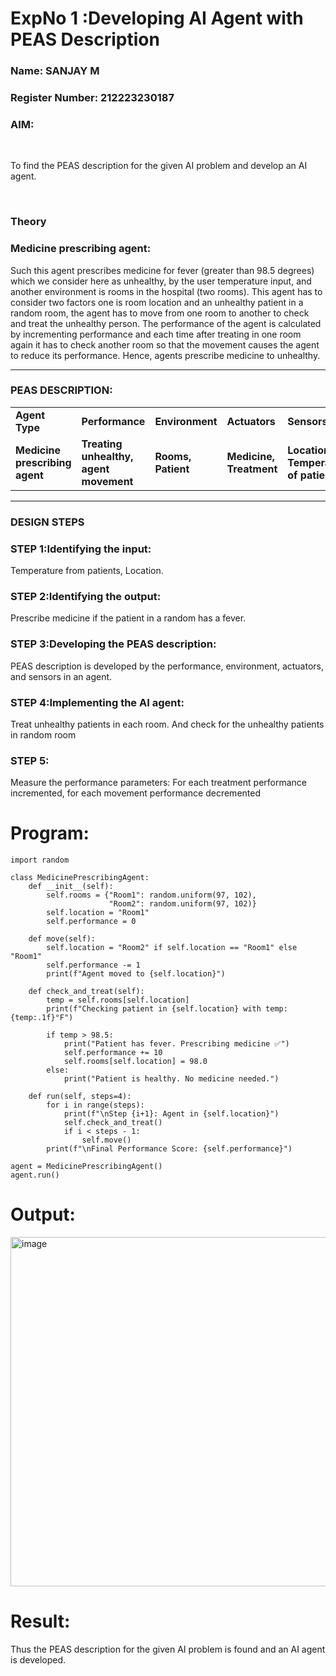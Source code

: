 <h1>ExpNo 1 :Developing AI Agent with PEAS Description</h1>
<h3>Name: SANJAY M</h3>
<h3>Register Number: 212223230187</h3>


<h3>AIM:</h3>
<br>
<p>To find the PEAS description for the given AI problem and develop an AI agent.</p>
<br>
<h3>Theory</h3>
<h3>Medicine prescribing agent:</h3>
<p>Such this agent prescribes medicine for fever (greater than 98.5 degrees) which we consider here as unhealthy, by the user temperature input, and another environment is rooms in the hospital (two rooms). This agent has to consider two factors one is room location and an unhealthy patient in a random room, the agent has to move from one room to another to check and treat the unhealthy person. The performance of the agent is calculated by incrementing performance and each time after treating in one room again it has to check another room so that the movement causes the agent to reduce its performance. Hence, agents prescribe medicine to unhealthy.</p>
<hr>
<h3>PEAS DESCRIPTION:</h3>
<table>
  <tr>
    <td><strong>Agent Type</strong></td>
    <td><strong>Performance</strong></td>
     <td><strong>Environment</strong></td>
    <td><strong>Actuators</strong></td>
    <td><strong>Sensors</strong></td>
  </tr>
    <tr>
    <td><strong>Medicine prescribing agent</strong></td>
    <td><strong>Treating unhealthy, agent movement</strong></td>
     <td><strong>Rooms, Patient</strong></td>
    <td><strong>Medicine, Treatment</strong></td>
    <td><strong>Location, Temperature of patient</strong></td>
  </tr>
</table>
<hr>
<H3>DESIGN STEPS</H3>
<h3>STEP 1:Identifying the input:</h3>
<p>Temperature from patients, Location.</p>
<h3>STEP 2:Identifying the output:</h3>
<p>Prescribe medicine if the patient in a random has a fever.</p>
<h3>STEP 3:Developing the PEAS description:</h3>
<p>PEAS description is developed by the performance, environment, actuators, and sensors in an agent.</p>
<h3>STEP 4:Implementing the AI agent:</h3>
<p>Treat unhealthy patients in each room. And check for the unhealthy patients in random room</p>
<h3>STEP 5:</h3>
<p>Measure the performance parameters: For each treatment performance incremented, for each movement performance decremented</p>

# Program:
```
import random

class MedicinePrescribingAgent:
    def __init__(self):
        self.rooms = {"Room1": random.uniform(97, 102), 
                      "Room2": random.uniform(97, 102)}  
        self.location = "Room1"
        self.performance = 0

    def move(self):
        self.location = "Room2" if self.location == "Room1" else "Room1"
        self.performance -= 1
        print(f"Agent moved to {self.location}")

    def check_and_treat(self):
        temp = self.rooms[self.location]
        print(f"Checking patient in {self.location} with temp: {temp:.1f}°F")

        if temp > 98.5:
            print("Patient has fever. Prescribing medicine ✅")
            self.performance += 10
            self.rooms[self.location] = 98.0  
        else:
            print("Patient is healthy. No medicine needed.")

    def run(self, steps=4):
        for i in range(steps):
            print(f"\nStep {i+1}: Agent in {self.location}")
            self.check_and_treat()
            if i < steps - 1:
                self.move()
        print(f"\nFinal Performance Score: {self.performance}")

agent = MedicinePrescribingAgent()
agent.run()

```
# Output:
<img width="1455" height="559" alt="image" src="https://github.com/user-attachments/assets/9f80b0c1-c0fe-4710-8070-6f1c87bb49e6" />



# Result:
Thus the PEAS description for the given AI problem is found and an AI agent is developed.
